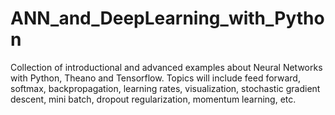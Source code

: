 # ANN_and_DeepLearning_with_Python

Collection of introductional and advanced examples about Neural Networks with Python, Theano and Tensorflow. 
Topics will include feed forward, softmax, backpropagation, learning rates, visualization, stochastic gradient descent, mini batch, dropout regularization, momentum learning, etc.
